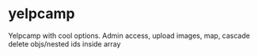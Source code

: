 # yelpcamp
Yelpcamp with cool options.
Admin access, upload images, map, cascade delete objs/nested ids inside array
